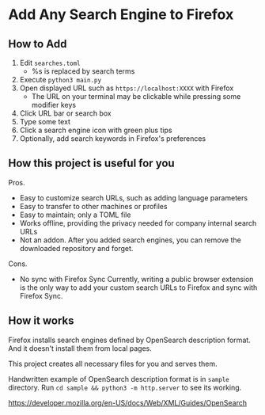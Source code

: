 # Add Any Search Engine to Firefox

## How to Add

1. Edit `searches.toml`
    - %s is replaced by search terms
1. Execute `python3 main.py`
1. Open displayed URL such as `https://localhost:XXXX` with Firefox
    - The URL on your terminal may be clickable while pressing some modifier keys
1. Click URL bar or search box
1. Type some text
1. Click a search engine icon with green plus tips
1. Optionally, add search keywords in Firefox's preferences


## How this project is useful for you

Pros.
- Easy to customize search URLs, such as adding language parameters
- Easy to transfer to other machines or profiles
- Easy to maintain; only a TOML file
- Works offline, providing the privacy needed for company internal search URLs
- Not an addon.  After you added search engines, you can remove the downloaded repository
  and forget.

Cons.
- No sync with Firefox Sync
  Currently, writing a public browser extension is the only way
  to add your custom search URLs to Firefox and sync with Firefox Sync.


## How it works

Firefox installs search engines defined by OpenSearch description format.
And it doesn't install them from local pages.

This project creates all necessary files for you and serves them.

Handwritten example of OpenSearch description format is in `sample` directory.
Run `cd sample && python3 -m http.server` to see its working.

https://developer.mozilla.org/en-US/docs/Web/XML/Guides/OpenSearch
